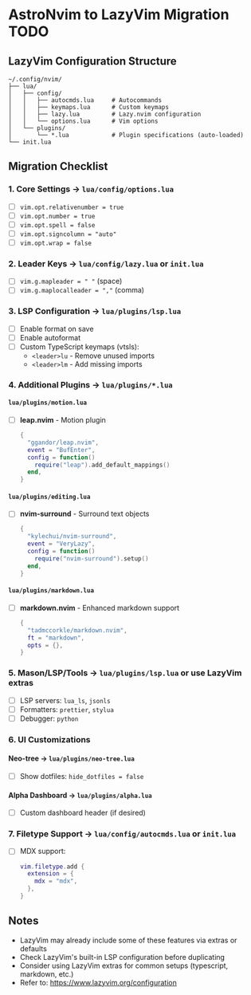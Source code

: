 # AstroNvim to LazyVim Migration TODO

## LazyVim Configuration Structure

```
~/.config/nvim/
├── lua/
│   ├── config/
│   │   ├── autocmds.lua     # Autocommands
│   │   ├── keymaps.lua      # Custom keymaps
│   │   ├── lazy.lua         # Lazy.nvim configuration
│   │   └── options.lua      # Vim options
│   └── plugins/
│       └── *.lua            # Plugin specifications (auto-loaded)
└── init.lua
```

## Migration Checklist

### 1. Core Settings → `lua/config/options.lua`
- [ ] `vim.opt.relativenumber = true`
- [ ] `vim.opt.number = true`
- [ ] `vim.opt.spell = false`
- [ ] `vim.opt.signcolumn = "auto"`
- [ ] `vim.opt.wrap = false`

### 2. Leader Keys → `lua/config/lazy.lua` or `init.lua`
- [ ] `vim.g.mapleader = " "` (space)
- [ ] `vim.g.maplocalleader = ","` (comma)

### 3. LSP Configuration → `lua/plugins/lsp.lua`
- [ ] Enable format on save
- [ ] Enable autoformat
- [ ] Custom TypeScript keymaps (vtsls):
  - `<leader>lu` - Remove unused imports
  - `<leader>lm` - Add missing imports

### 4. Additional Plugins → `lua/plugins/*.lua`

#### `lua/plugins/motion.lua`
- [ ] **leap.nvim** - Motion plugin
  ```lua
  {
    "ggandor/leap.nvim",
    event = "BufEnter",
    config = function()
      require("leap").add_default_mappings()
    end,
  }
  ```

#### `lua/plugins/editing.lua`
- [ ] **nvim-surround** - Surround text objects
  ```lua
  {
    "kylechui/nvim-surround",
    event = "VeryLazy",
    config = function()
      require("nvim-surround").setup()
    end,
  }
  ```

#### `lua/plugins/markdown.lua`
- [ ] **markdown.nvim** - Enhanced markdown support
  ```lua
  {
    "tadmccorkle/markdown.nvim",
    ft = "markdown",
    opts = {},
  }
  ```

### 5. Mason/LSP/Tools → `lua/plugins/lsp.lua` or use LazyVim extras
- [ ] LSP servers: `lua_ls`, `jsonls`
- [ ] Formatters: `prettier`, `stylua`
- [ ] Debugger: `python`

### 6. UI Customizations

#### Neo-tree → `lua/plugins/neo-tree.lua`
- [ ] Show dotfiles: `hide_dotfiles = false`

#### Alpha Dashboard → `lua/plugins/alpha.lua`
- [ ] Custom dashboard header (if desired)

### 7. Filetype Support → `lua/config/autocmds.lua` or `init.lua`
- [ ] MDX support:
  ```lua
  vim.filetype.add {
    extension = {
      mdx = "mdx",
    },
  }
  ```

## Notes
- LazyVim may already include some of these features via extras or defaults
- Check LazyVim's built-in LSP configuration before duplicating
- Consider using LazyVim extras for common setups (typescript, markdown, etc.)
- Refer to: https://www.lazyvim.org/configuration
